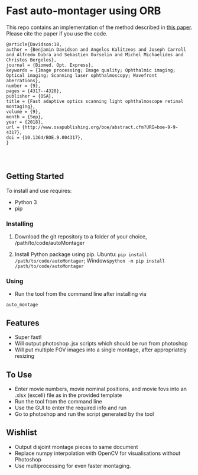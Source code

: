 # Fast auto-montager using ORB

This repo contains an implementation of the method described in [this paper](https://www.osapublishing.org/boe/abstract.cfm?uri=boe-9-9-4317). Please cite the paper if you use the code.
```
@article{Davidson:18,
author = {Benjamin Davidson and Angelos Kalitzeos and Joseph Carroll and Alfredo Dubra and Sebastien Ourselin and Michel Michaelides and Christos Bergeles},
journal = {Biomed. Opt. Express},
keywords = {Image processing; Image quality; Ophthalmic imaging; Optical imaging; Scanning laser ophthalmoscopy; Wavefront aberrations},
number = {9},
pages = {4317--4328},
publisher = {OSA},
title = {Fast adaptive optics scanning light ophthalmoscope retinal montaging},
volume = {9},
month = {Sep},
year = {2018},
url = {http://www.osapublishing.org/boe/abstract.cfm?URI=boe-9-9-4317},
doi = {10.1364/BOE.9.004317},
}




```

## Getting Started
To install and use requires:
* Python 3
* pip

### Installing
1. Download the git repository to a folder of your choice, /path/to/code/autoMontager

2. Install Python package using pip. Ubuntu: ```pip install /path/to/code/autoMontager```; Windows```python -m pip install /path/to/code/autoMontager```

### Using

* Run the tool from the command line after installing via

```
auto_montage
```

## Features
* Super fast!
* Will output photoshop .jsx scripts which should be run from photoshop
* Will put multiple FOV images into a single montage, after appropriately resizing
## To Use
* Enter movie numbers, movie nominal positions, and movie fovs into an .xlsx (excell) file as in the provided template
* Run the tool from the command line
* Use the GUI to enter the required info and run
* Go to photoshop and run the script generated by the tool

## Wishlist
* Output disjoint montage pieces to same document
* Replace numpy interpolation with OpenCV for visualisations without Photoshop
* Use multiprocessing for even faster montaging.
